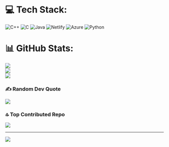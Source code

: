 
# 💻 Tech Stack:
![C++](https://img.shields.io/badge/c++-%2300599C.svg?style=for-the-badge&logo=c%2B%2B&logoColor=white) ![C](https://img.shields.io/badge/c-%2300599C.svg?style=for-the-badge&logo=c&logoColor=white) ![Java](https://img.shields.io/badge/java-%23ED8B00.svg?style=for-the-badge&logo=openjdk&logoColor=white) ![Netlify](https://img.shields.io/badge/netlify-%23000000.svg?style=for-the-badge&logo=netlify&logoColor=#00C7B7) ![Azure](https://img.shields.io/badge/azure-%230072C6.svg?style=for-the-badge&logo=microsoftazure&logoColor=white) ![Python](https://img.shields.io/badge/python-3670A0?style=for-the-badge&logo=python&logoColor=ffdd54)
# 📊 GitHub Stats:
![](https://github-readme-stats.vercel.app/api?username=HOPE-5647&theme=dark&hide_border=false&include_all_commits=false&count_private=false)<br/>
![](https://github-readme-streak-stats.herokuapp.com/?user=HOPE-5647&theme=dark&hide_border=false)<br/>
![](https://github-readme-stats.vercel.app/api/top-langs/?username=HOPE-5647&theme=dark&hide_border=false&include_all_commits=false&count_private=false&layout=compact)

### ✍️ Random Dev Quote
![](https://quotes-github-readme.vercel.app/api?type=horizontal&theme=radical)

### 🔝 Top Contributed Repo
![](https://github-contributor-stats.vercel.app/api?username=HOPE-5647&limit=5&theme=dark&combine_all_yearly_contributions=true)

---
[![](https://visitcount.itsvg.in/api?id=HOPE-5647&icon=0&color=0)](https://visitcount.itsvg.in)

<!-- Proudly created with GPRM ( https://gprm.itsvg.in ) -->

